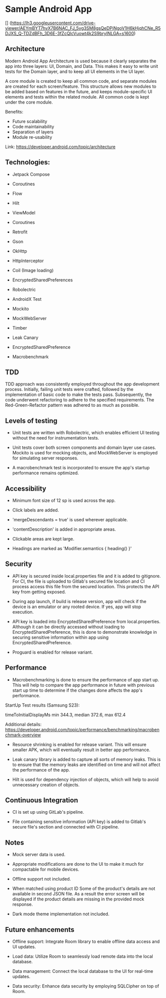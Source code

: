 # Sample Android App

[] (https://lh3.googleusercontent.com/drive-viewer/AEYmBYT7hvX7B6NAC_FJ_5vg3SM8gsQeDPjNgoV1H6kHjqhCNe_R5DJXS_Q-TDZdBFh_3D6E-3fZcQlcVuowt4k2S9bryINLGA=s1600)


## Architecture

Modern Android App Architecture is used because it clearly separates the app into three layers: UI, Domain, and Data. This makes it easy to write unit tests for the Domain layer, and to keep all UI elements in the UI layer.

A core module is created to keep all common code, and separate modules are created for each screen/feature. This structure allows new modules to be added based on features in the future, and keeps module-specific UI elements and tests within the related module. All common code is kept under the core module.

Benefits:

- Future scalability
- Code maintainability
- Separation of layers
- Module re-usability

Link: https://developer.android.com/topic/architecture

## Technologies:

- Jetpack Compose

- Coroutines

- Flow

- Hilt

- ViewModel

- Coroutines

- Retrofit

- Gson

- OkHttp

- HttpInterceptor

- Coil (Image loading)

- EncryptedSharedPreferences

- Robolectric

- AndroidX Test

- Mockito

- MockWebServer

- Timber

- Leak Canary

- EncryptedSharedPreference

- Macrobenchmark


## TDD

TDD approach was consistently employed throughout the app development process. Initially, failing unit tests were crafted, followed by the implementation of basic code to make the tests pass. Subsequently, the code underwent refactoring to adhere to the specified requirements. The Red-Green-Refactor pattern was adhered to as much as possible.


## Levels of testing

- Unit tests are written with Robolectric, which enables efficient UI testing without the need for instrumentation tests.

- Unit tests cover both screen components and domain layer use cases. Mockito is used for mocking objects, and MockWebServer is employed for simulating server responses.

- A macrobenchmark test is incorporated to ensure the app's startup performance remains optimized.


## Accessibility

- Minimum font size of 12 sp is used across the app.

- Click labels are added.

- 'mergeDescendants = true' is used wherever applicable.

- 'contentDescription' is added in appropriate areas.

- Clickable areas are kept large.

- Headings are marked as 'Modifier.semantics { heading() }'

## Security

- API key is secured inside local.properties file and it is added to gitignore. For CI, the file is uploaded to Gitlab's secured file location and CI process access this file from the secured location. This protects the API key from getting exposed.

- During app launch, if build is release version, app will check if the device is an emulator or any rooted device. If yes, app will stop execution.

- API key is loaded into EncryptedSharedPreference from local.properties. Although it can be directly accessed without loading to EncryptedSharedPreference, this is done to demonstrate knowledge in securing sensitive information within app using EncryptedSharedPreference.

- Proguard is enabled for release variant.


## Performance

- Macrobenchmarking is done to ensure the performance of app start up. This will help to compare the app performance in future with previous start up time to determine if the changes done affects the app's performance.

StartUp Test results (Samsung S23):

timeToInitialDisplayMs   min 344.3,   median 372.6,   max 612.4

Additional details: https://developer.android.com/topic/performance/benchmarking/macrobenchmark-overview

- Resource shrinking is enabled for release variant. This will ensure smaller APK, which will eventually result in better app performance.

- Leak canary library is added to capture all sorts of memory leaks. This is to ensure that the memory leaks are identified on time and will not affect the performance of the app.

- Hilt is used for dependency injection of objects, which will help to avoid unnecessary creation of objects.

## Continuous Integration

- CI is set up using GitLab's pipeline.

- File containing sensitive information (API key) is added to Gitlab's secure file's section and connected with CI pipeline.

## Notes

- Mock server data is used.

- Appropriate modifications are done to the UI to make it much for compactable for mobile devices.

- Offline support not included.

- When matched using product ID Some of the product's details are not available in second JSON file. As a result the error screen will be displayed if the product details are missing in the provided mock response.

- Dark mode theme implementation not included. 

## Future enhancements

- Offline support: Integrate Room library to enable offline data access and UI updates.

- Load data: Utilize Room to seamlessly load remote data into the local database.

- Data management: Connect the local database to the UI for real-time updates.

- Data security: Enhance data security by employing SQLCipher on top of Room.
